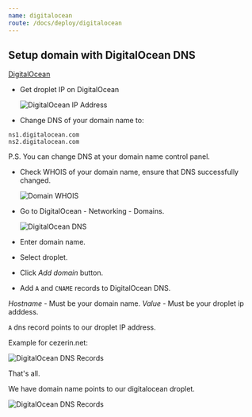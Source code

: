 ```yaml
---
name: digitalocean
route: /docs/deploy/digitalocean
---
```


## Setup domain with DigitalOcean DNS

[DigitalOcean](https://m.do.co/c/a1d5495e08b2)

- Get droplet IP on DigitalOcean

  ![DigitalOcean IP Address](https://github.com/cezerin2/cezerin2/raw/master/docs/images/cezerin-digitalocean.png)

- Change DNS of your domain name to:

```
ns1.digitalocean.com
ns2.digitalocean.com
```

P.S. You can change DNS at your domain name control panel.

- Check WHOIS of your domain name, ensure that DNS successfully changed.

  ![Domain WHOIS](https://github.com/cezerin2/cezerin2/raw/master/docs/images/cezerin-digitalocean-dns-domain-whois.png)

- Go to DigitalOcean - Networking - Domains.

  ![DigitalOcean DNS](https://github.com/cezerin2/cezerin2/raw/master/docs/images/cezerin-digitalocean-dns.png)

- Enter domain name.
- Select droplet.
- Click _Add domain_ button.

- Add `A` and `CNAME` records to DigitalOcean DNS.

_Hostname_ - Must be your domain name.
_Value_ - Must be your droplet ip adddess.

`A` dns record points to our droplet IP address.

Example for cezerin.net:

![DigitalOcean DNS Records](https://github.com/cezerin2/cezerin2/raw/master/docs/images/cezerin-digitalocean-dns-domain.png)

That's all.

We have domain name points to our digitalocean droplet.

![DigitalOcean DNS Records](https://github.com/cezerin2/cezerin2/raw/master/docs/images/cezerin-digitalocean-dns-domain-added.png)
